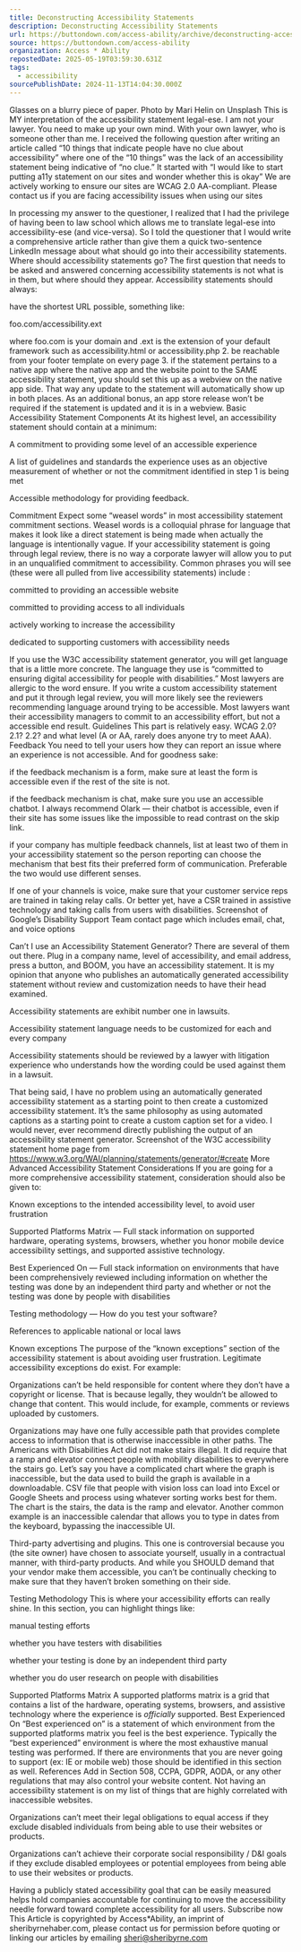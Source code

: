 ```yaml
---
title: Deconstructing Accessibility Statements
description: Deconstructing Accessibility Statements
url: https://buttondown.com/access-ability/archive/deconstructing-accessibility-statements-6399/
source: https://buttondown.com/access-ability
organization: Access * Ability
repostedDate: 2025-05-19T03:59:30.631Z
tags:
  - accessibility
sourcePublishDate: 2024-11-13T14:04:30.000Z
---
```


Glasses on a blurry piece of paper. Photo by Mari Helin on Unsplash
This is MY interpretation of the accessibility statement legal-ese. I am not your lawyer. You need to make up your own mind. With your own lawyer, who is someone other than me.
I received the following question after writing an article called “10 things that indicate people have no clue about accessibility” where one of the “10 things” was the lack of an accessibility statement being indicative of “no clue.” It started with “I would like to start putting a11y statement on our sites and wonder whether this is okay”
We are actively working to ensure our sites are WCAG 2.0 AA-compliant.
Please contact us if you are facing accessibility issues when using our sites

In processing my answer to the questioner, I realized that I had the privilege of having been to law school which allows me to translate legal-ese into accessibility-ese (and vice-versa). So I told the questioner that I would write a comprehensive article rather than give them a quick two-sentence LinkedIn message about what should go into their accessibility statements.
Where should accessibility statements go?
The first question that needs to be asked and answered concerning accessibility statements is not what is in them, but where should they appear. Accessibility statements should always:

have the shortest URL possible, something like:

foo.com/accessibility.ext

where foo.com is your domain and .ext is the extension of your default framework such as accessibility.html or accessibility.php
2. be reachable from your footer template on every page
3. if the statement pertains to a native app where the native app and the website point to the SAME accessibility statement, you should set this up as a webview on the native app side. That way any update to the statement will automatically show up in both places. As an additional bonus, an app store release won’t be required if the statement is updated and it is in a webview.
Basic Accessibility Statement Components
At its highest level, an accessibility statement should contain at a minimum:

A commitment to providing some level of an accessible experience

A list of guidelines and standards the experience uses as an objective measurement of whether or not the commitment identified in step 1 is being met

Accessible methodology for providing feedback.

Commitment
Expect some “weasel words” in most accessibility statement commitment sections. Weasel words is a colloquial phrase for language that makes it look like a direct statement is being made when actually the language is intentionally vague.
If your accessibility statement is going through legal review, there is no way a corporate lawyer will allow you to put in an unqualified commitment to accessibility. Common phrases you will see (these were all pulled from live accessibility statements) include :

committed to providing an accessible website

committed to providing access to all individuals

actively working to increase the accessibility

dedicated to supporting customers with accessibility needs

If you use the W3C accessibility statement generator, you will get language that is a little more concrete. The language they use is “committed to ensuring digital accessibility for people with disabilities.” Most lawyers are allergic to the word ensure. If you write a custom accessibility statement and put it through legal review, you will more likely see the reviewers recommending language around trying to be accessible. Most lawyers want their accessibility managers to commit to an accessibility effort, but not a accessible end result.
Guidelines
This part is relatively easy. WCAG 2.0? 2.1? 2.2? and what level (A or AA, rarely does anyone try to meet AAA).
Feedback
You need to tell your users how they can report an issue where an experience is not accessible. And for goodness sake:

if the feedback mechanism is a form, make sure at least the form is accessible even if the rest of the site is not.

if the feedback mechanism is chat, make sure you use an accessible chatbot. I always recommend Olark — their chatbot is accessible, even if their site has some issues like the impossible to read contrast on the skip link.

if your company has multiple feedback channels, list at least two of them in your accessibility statement so the person reporting can choose the mechanism that best fits their preferred form of communication. Preferable the two would use different senses.

If one of your channels is voice, make sure that your customer service reps are trained in taking relay calls. Or better yet, have a CSR trained in assistive technology and taking calls from users with disabilities.
Screenshot of Google’s Disability Support Team contact page which includes email, chat, and voice options

Can’t I use an Accessibility Statement Generator?
There are several of them out there. Plug in a company name, level of accessibility, and email address, press a button, and BOOM, you have an accessibility statement. It is my opinion that anyone who publishes an automatically generated accessibility statement without review and customization needs to have their head examined.

Accessibility statements are exhibit number one in lawsuits.

Accessibility statement language needs to be customized for each and every company

Accessibility statements should be reviewed by a lawyer with litigation experience who understands how the wording could be used against them in a lawsuit.

That being said, I have no problem using an automatically generated accessibility statement as a starting point to then create a customized accessibility statement. It’s the same philosophy as using automated captions as a starting point to create a custom caption set for a video. I would never, ever recommend directly publishing the output of an accessibility statement generator.
Screenshot of the W3C accessibility statement home page from https://www.w3.org/WAI/planning/statements/generator/#create
More Advanced Accessibility Statement Considerations
If you are going for a more comprehensive accessibility statement, consideration should also be given to:

Known exceptions to the intended accessibility level, to avoid user frustration

Supported Platforms Matrix — Full stack information on supported hardware, operating systems, browsers, whether you honor mobile device accessibility settings, and supported assistive technology.

Best Experienced On — Full stack information on environments that have been comprehensively reviewed including information on whether the testing was done by an independent third party and whether or not the testing was done by people with disabilities

Testing methodology — How do you test your software?

References to applicable national or local laws

Known exceptions
The purpose of the “known exceptions” section of the accessibility statement is about avoiding user frustration. Legitimate accessibility exceptions do exist. For example:

Organizations can’t be held responsible for content where they don’t have a copyright or license. That is because legally, they wouldn’t be allowed to change that content. This would include, for example, comments or reviews uploaded by customers.

Organizations may have one fully accessible path that provides complete access to information that is otherwise inaccessible in other paths. The Americans with Disabilities Act did not make stairs illegal. It did require that a ramp and elevator connect people with mobility disabilities to everywhere the stairs go. Let’s say you have a complicated chart where the graph is inaccessible, but the data used to build the graph is available in a downloadable. CSV file that people with vision loss can load into Excel or Google Sheets and process using whatever sorting works best for them. The chart is the stairs, the data is the ramp and elevator. Another common example is an inaccessible calendar that allows you to type in dates from the keyboard, bypassing the inaccessible UI.

Third-party advertising and plugins. This one is controversial because you (the site owner) have chosen to associate yourself, usually in a contractual manner, with third-party products. And while you SHOULD demand that your vendor make them accessible, you can’t be continually checking to make sure that they haven’t broken something on their side.

Testing Methodology
This is where your accessibility efforts can really shine. In this section, you can highlight things like:

manual testing efforts

whether you have testers with disabilities

whether your testing is done by an independent third party

whether you do user research on people with disabilities

Supported Platforms Matrix
A supported platforms matrix is a grid that contains a list of the hardware, operating systems, browsers, and assistive technology where the experience is *officially* supported.
Best Experienced On
“Best experienced on” is a statement of which environment from the supported platforms matrix you feel is the best experience. Typically the “best experienced” environment is where the most exhaustive manual testing was performed.
If there are environments that you are never going to support (ex: IE or mobile web) those should be identified in this section as well.
References
Add in Section 508, CCPA, GDPR, AODA, or any other regulations that may also control your website content.
Not having an accessibility statement is on my list of things that are highly correlated with inaccessible websites.

Organizations can’t meet their legal obligations to equal access if they exclude disabled individuals from being able to use their websites or products.

Organizations can’t achieve their corporate social responsibility / D&I goals if they exclude disabled employees or potential employees from being able to use their websites or products.

Having a publicly stated accessibility goal that can be easily measured helps hold companies accountable for continuing to move the accessibility needle forward toward complete accessibility for all users.
Subscribe now
This Article is copyrighted by Access*Ability, an imprint of sheribyrnehaber.com, please contact us for permission before quoting or linking our articles by emailing sheri@sheribyrne.com